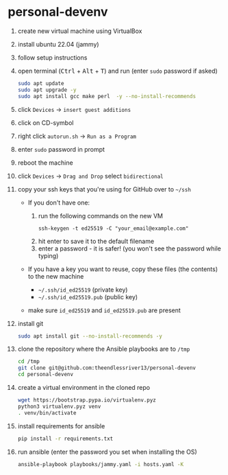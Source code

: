 # personal-devenv

1. create new virtual machine using VirtualBox
1. install ubuntu 22.04 (jammy)
1. follow setup instructions
1. open terminal (<kbd>Ctrl</kbd> + <kbd>Alt</kbd> + <kbd>T</kbd>) and run (enter `sudo` password if asked)
   ```bash
   sudo apt update
   sudo apt upgrade -y
   sudo apt install gcc make perl  -y --no-install-recommends
   ```
1. click `Devices` -> `insert guest additions`
1. click on CD-symbol
1. right click `autorun.sh` -> `Run as a Program`
1. enter `sudo` password in prompt
1. reboot the machine
1. click `Devices` -> `Drag and Drop` select `bidirectional`
1. copy your ssh keys that you're using for GitHub over to `~/ssh`

   - If you don't have one:

     1. run the following commands on the new VM
        ```
        ssh-keygen -t ed25519 -C "your_email@example.com"
        ```
     1. hit enter to save it to the default filename
     1. enter a password - it is safer! (you won't see the password while typing)

   - If you have a key you want to reuse, copy these files (the contents) to the new machine
     - `~/.ssh/id_ed25519` (private key)
     - `~/.ssh/id_ed25519.pub` (public key)
   - make sure `id_ed25519` and `id_ed25519.pub` are present

1. install git
   ```bash
   sudo apt install git --no-install-recommends -y
   ```
1. clone the repository where the Ansible playbooks are to `/tmp`
   ```bash
   cd /tmp
   git clone git@github.com:theendlessriver13/personal-devenv
   cd personal-devenv
   ```
1. create a virtual environment in the cloned repo
   ```bash
   wget https://bootstrap.pypa.io/virtualenv.pyz
   python3 virtualenv.pyz venv
   . venv/bin/activate
   ```
1. install requirements for ansible
   ```bash
   pip install -r requirements.txt
   ```
1. run ansible (enter the password you set when installing the OS)
   ```bash
   ansible-playbook playbooks/jammy.yaml -i hosts.yaml -K
   ```
